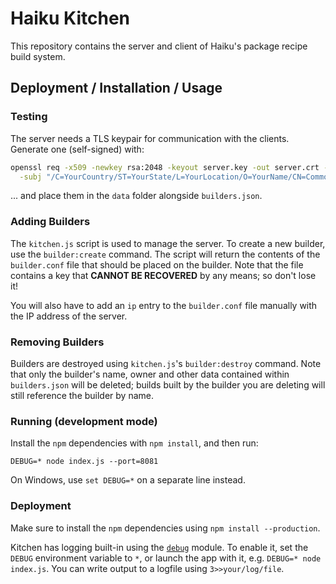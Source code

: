 Haiku Kitchen
==========================
This repository contains the server and client of Haiku's package recipe build
system.

Deployment / Installation / Usage
--------------------------------------

### Testing
The server needs a TLS keypair for communication with the clients. Generate one
(self-signed) with:
```bash
openssl req -x509 -newkey rsa:2048 -keyout server.key -out server.crt -nodes \
  -subj "/C=YourCountry/ST=YourState/L=YourLocation/O=YourName/CN=CommonName"
```
... and place them in the `data` folder alongside `builders.json`.

### Adding Builders
The `kitchen.js` script is used to manage the server. To create a new builder,
use the `builder:create` command. The script will return the contents of the
`builder.conf` file that should be placed on the builder. Note that the file
contains a key that **CANNOT BE RECOVERED** by any means; so don't lose it!

You will also have to add an `ip` entry to the `builder.conf` file manually
with the IP address of the server.

### Removing Builders
Builders are destroyed using `kitchen.js`'s `builder:destroy` command. Note
that only the builder's name, owner and other data contained within
`builders.json` will be deleted; builds built by the builder you are
deleting will still reference the builder by name.

### Running (development mode)
Install the `npm` dependencies with `npm install`, and then run:
```
DEBUG=* node index.js --port=8081
```
On Windows, use `set DEBUG=*` on a separate line instead.

### Deployment
Make sure to install the `npm` dependencies using `npm install --production`.

Kitchen has logging built-in using the
[`debug`](https://github.com/visionmedia/debug) module. To enable it,
set the `DEBUG` environment variable to `*`, or launch the app with it,
e.g. `DEBUG=* node index.js`. You can write output to a logfile using
`3>>your/log/file`.
